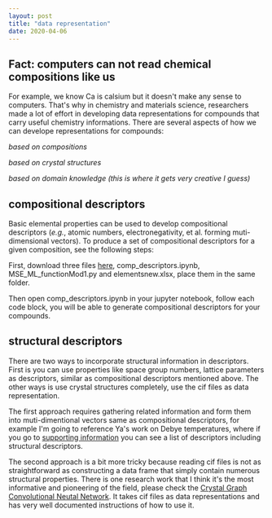 ```yaml
---
layout: post
title: "data representation"
date: 2020-04-06
---
```


## Fact: computers can not read chemical compositions like us

For example, we know Ca is calsium but it doesn't make any sense to computers. That's why in chemistry and materials science, researchers made a lot of effort in developing data representations for compounds that carry useful chemistry informations. There are several aspects of how we can develope representations for compounds:

*based on compositions*

*based on crystal structures*

*based on domain knowledge (this is where it gets very creative I guess)*

## compositional descriptors

Basic elemental properties can be used to develop compositional descriptors (*e.g.*, atomic numbers, electronegativity, et al. forming muti-dimensional vectors). To produce a set of compositional descriptors for a given composition, see the following steps:

First, download three files [here](https://github.com/ziyan1996/ziyan1996.github.io/tree/master/scripts%20and%20files), comp_descriptors.ipynb, MSE_ML_functionMod1.py and elementsnew.xlsx, place them in the same folder.

Then open comp_descriptors.ipynb in your jupyter notebook, follow each code block, you will be able to generate compositional descriptors for your compounds.

## structural descriptors

There are two ways to incorporate structural information in descriptors. First is you can use properties like space group numbers, lattice parameters as descriptors, similar as compositional descriptors mentioned above. The other ways is use crystal structures completely, use the cif files as data representation.

The first approach requires gathering related information and form them into muti-dimentional vectors same as compositional descriptors, for example I'm going to reference Ya's work on Debye temperatures, where if you go to [supporting information](https://www.nature.com/articles/s41467-018-06625-z#additional-information) you can see a list of descriptors including structural descriptors.

The second approach is a bit more tricky because reading cif files is not as straightforward as constructing a data frame that simply contain numerous structural properties. There is one research work that I think it's the most informative and pioneering of the field, please check the [Crystal Graph Convolutional Neutal Network](https://github.com/txie-93/cgcnn). It takes cif files as data representations and has very well documented instructions of how to use it.

